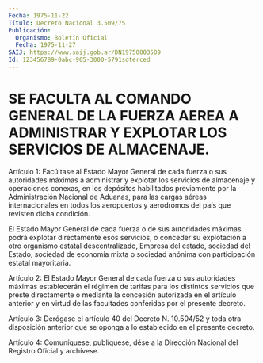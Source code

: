 ```yaml
---
Fecha: 1975-11-22
Título: Decreto Nacional 3.509/75
Publicación:
  Organismo: Boletín Oficial
  Fecha: 1975-11-27
SAIJ: https://www.saij.gob.ar/DN19750003509
Id: 123456789-0abc-905-3000-5791soterced
---
```

# SE FACULTA AL COMANDO GENERAL DE LA FUERZA AEREA A ADMINISTRAR Y EXPLOTAR LOS SERVICIOS DE ALMACENAJE.

<a id="1"></a>
Artículo 1: Facúltase al Estado Mayor General de cada fuerza o sus autoridades  máximas  a administrar y explotar los servicios de almacenaje  y operaciones conexas,  en  los  depósitos  habilitados previamente por  la  Administración  Nacional  de Aduanas, para las cargas    aéreas  internacionales  en  todos  los  aeropuertos    y aerodrómos del país que revisten dicha condición.

El Estado Mayor  General  de  cada  fuerza  o  de  sus  autoridades máximas  podrá explotar directamente esos servicios, o conceder  su explotación  a  otro organismo estatal descentralizado, Empresa del estado, sociedad  del Estado, sociedad de economía mixta o sociedad anónima con participación estatal mayoritaria.

<a id="2"></a>
Artículo  2:  El  Estado  Mayor  General  de cada fuerza o sus autoridades  máximas  establecerán el régimen de tarifas  para  los distintos  servicios  que    preste   directamente  o  mediante  la concesión autorizada en el artículo anterior  y  en  virtud  de las facultades conferidas por el presente decreto.

<a id="3"></a>
Artículo 3: Derógase el artículo 40 del Decreto N. 10.504/52 y toda otra  disposición  anterior  que se oponga a lo establecido en el presente decreto.

<a id="4"></a>
Artículo  4:  Comuníquese,  publíquese,  dése  a  la Dirección Nacional del Registro Oficial y archívese.